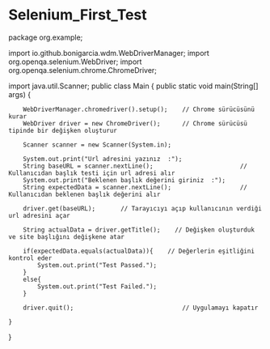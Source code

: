 # Selenium_First_Test

package org.example;

import io.github.bonigarcia.wdm.WebDriverManager;
import org.openqa.selenium.WebDriver;
import org.openqa.selenium.chrome.ChromeDriver;

import java.util.Scanner;
public class Main {
    public static void main(String[] args) {

        WebDriverManager.chromedriver().setup();    // Chrome sürücüsünü kurar
        WebDriver driver = new ChromeDriver();      // Chrome sürücüsü tipinde bir değişken oluşturur

        Scanner scanner = new Scanner(System.in);

        System.out.print("Url adresini yazınız  :");
        String baseURL = scanner.nextLine();                        // Kullanıcıdan başlık testi için url adresi alır
        System.out.print("Beklenen başlık değerini giriniz  :");
        String expectedData = scanner.nextLine();                   // Kullanıcıdan beklenen başlık değerini alır

        driver.get(baseURL);       // Tarayıcıyı açıp kullanıcının verdiği url adresini açar

        String actualData = driver.getTitle();    // Değişken oluşturduk ve site başlığını değişkene atar

        if(expectedData.equals(actualData)){    // Değerlerin eşitliğini kontrol eder
            System.out.print("Test Passed.");
        }
        else{
            System.out.print("Test Failed.");
        }

        driver.quit();                              // Uygulamayı kapatır

    }
}

